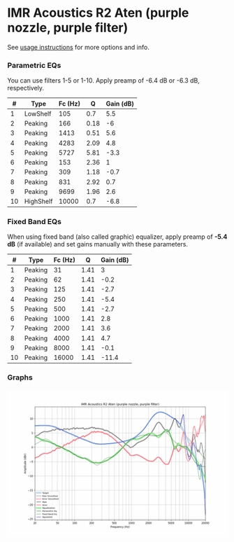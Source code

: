 # IMR Acoustics R2 Aten (purple nozzle, purple filter)
See [usage instructions](https://github.com/jaakkopasanen/AutoEq#usage) for more options and info.

### Parametric EQs
You can use filters 1-5 or 1-10. Apply preamp of -6.4 dB or -6.3 dB, respectively.

|   # | Type      |   Fc (Hz) |    Q |   Gain (dB) |
|-----|-----------|-----------|------|-------------|
|   1 | LowShelf  |       105 | 0.7  |         5.5 |
|   2 | Peaking   |       166 | 0.18 |        -6   |
|   3 | Peaking   |      1413 | 0.51 |         5.6 |
|   4 | Peaking   |      4283 | 2.09 |         4.8 |
|   5 | Peaking   |      5727 | 5.81 |        -3.3 |
|   6 | Peaking   |       153 | 2.36 |         1   |
|   7 | Peaking   |       309 | 1.18 |        -0.7 |
|   8 | Peaking   |       831 | 2.92 |         0.7 |
|   9 | Peaking   |      9699 | 1.96 |         2.6 |
|  10 | HighShelf |     10000 | 0.7  |        -6.8 |

### Fixed Band EQs
When using fixed band (also called graphic) equalizer, apply preamp of **-5.4 dB** (if available) and set gains manually with these parameters.

|   # | Type    |   Fc (Hz) |    Q |   Gain (dB) |
|-----|---------|-----------|------|-------------|
|   1 | Peaking |        31 | 1.41 |         3   |
|   2 | Peaking |        62 | 1.41 |        -0.2 |
|   3 | Peaking |       125 | 1.41 |        -2.7 |
|   4 | Peaking |       250 | 1.41 |        -5.4 |
|   5 | Peaking |       500 | 1.41 |        -2.7 |
|   6 | Peaking |      1000 | 1.41 |         2.8 |
|   7 | Peaking |      2000 | 1.41 |         3.6 |
|   8 | Peaking |      4000 | 1.41 |         4.7 |
|   9 | Peaking |      8000 | 1.41 |        -0.1 |
|  10 | Peaking |     16000 | 1.41 |       -11.4 |

### Graphs
![](./IMR%20Acoustics%20R2%20Aten%20(purple%20nozzle,%20purple%20filter).png)
